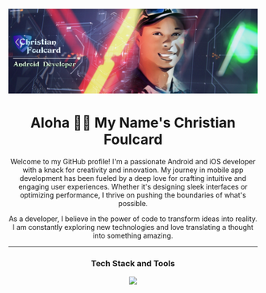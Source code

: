![Banner](https://github.com/Cfoulcard/Cfoulcard/blob/main/githubbanner.png)

<h1 align="center">Aloha 👋🏽 My Name's Christian Foulcard</h1>

 <p align="center">
Welcome to my GitHub profile! I'm a passionate Android and iOS developer with a knack for creativity and innovation. My journey in mobile app development has been fueled by a deep love for crafting intuitive and engaging user experiences. Whether it's designing sleek interfaces or optimizing performance, I thrive on pushing the boundaries of what's possible. 
  </p>

 <p align="center">
  As a developer, I believe in the power of code to transform ideas into reality. I am constantly exploring new technologies and love translating a thought into something amazing.
 </p>

<hr>
<h3 align="center">Tech Stack and Tools</h4>
<p align="center">
   <a href="https://skillicons.dev">
        <img src="https://skillicons.dev/icons?i=kotlin,swift,java,python,androidstudio,gradle,graphql,ktor,aws,bitbucket,figma,xd,postman,firebase,git,theme=dark" />
      </a>
</p>
 
 <!-- [![Top Langs](https://github-readme-stats.vercel.app/api/top-langs/?username=cfoulcard)](https://github.com/cfoulcard) -->

